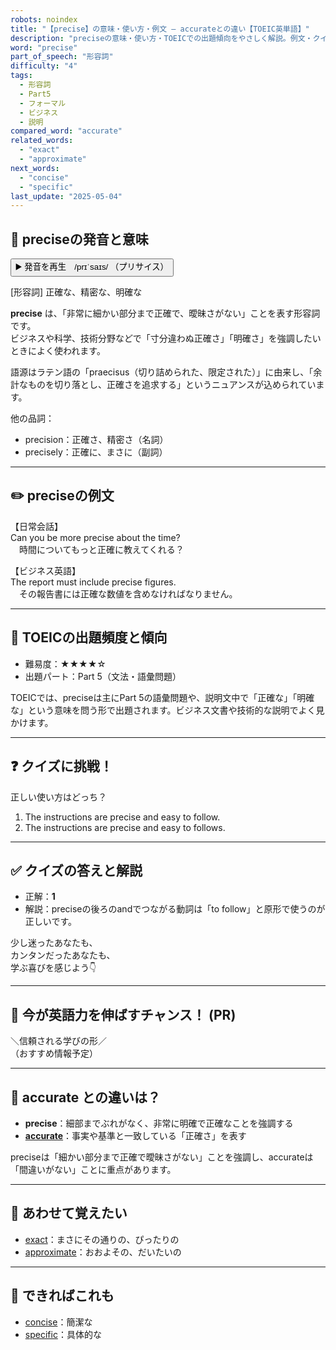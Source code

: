 ```yaml
---
robots: noindex
title: "【precise】の意味・使い方・例文 ― accurateとの違い【TOEIC英単語】"
description: "preciseの意味・使い方・TOEICでの出題傾向をやさしく解説。例文・クイズ付きでaccurateとの違いもわかりやすく学べます。"
word: "precise"
part_of_speech: "形容詞"
difficulty: "4"
tags:
  - 形容詞
  - Part5
  - フォーマル
  - ビジネス
  - 説明
compared_word: "accurate"
related_words:
  - "exact"
  - "approximate"
next_words:
  - "concise"
  - "specific"
last_update: "2025-05-04"
---
```


## 🔰 preciseの発音と意味

<button class="play-audio" onclick="playTTS('precise')">
  <span class="play-audio-main">
    ▶️ 発音を再生　/prɪˈsaɪs/
  </span>
  <span class="play-audio-sub">
    （プリサイス）
  </span>
</button>

[形容詞] 正確な、精密な、明確な

**precise** は、「非常に細かい部分まで正確で、曖昧さがない」ことを表す形容詞です。  
ビジネスや科学、技術分野などで「寸分違わぬ正確さ」「明確さ」を強調したいときによく使われます。

語源はラテン語の「praecisus（切り詰められた、限定された）」に由来し、「余計なものを切り落とし、正確さを追求する」というニュアンスが込められています。

他の品詞：  
- precision：正確さ、精密さ（名詞）
- precisely：正確に、まさに（副詞）

---

## ✏️ preciseの例文

【日常会話】  
Can you be more precise about the time?  
　時間についてもっと正確に教えてくれる？

【ビジネス英語】  
The report must include precise figures.  
　その報告書には正確な数値を含めなければなりません。

---

## 🎯 TOEICの出題頻度と傾向

- 難易度：★★★★☆
- 出題パート：Part 5（文法・語彙問題）

TOEICでは、preciseは主にPart 5の語彙問題や、説明文中で「正確な」「明確な」という意味を問う形で出題されます。ビジネス文書や技術的な説明でよく見かけます。

---

## ❓ クイズに挑戦！

正しい使い方はどっち？

1. The instructions are precise and easy to follow.  
2. The instructions are precise and easy to follows.

---

## ✅ クイズの答えと解説

- 正解：**1**
- 解説：preciseの後ろのandでつながる動詞は「to follow」と原形で使うのが正しいです。

少し迷ったあなたも、  
カンタンだったあなたも、  
学ぶ喜びを感じよう👇️

---

## 🚀 今が英語力を伸ばすチャンス！ (PR)

<div class="info-center">
＼信頼される学びの形／<br>  
（おすすめ情報予定）
</div>

---

## 🤔  accurate との違いは？

- **precise**：細部までぶれがなく、非常に明確で正確なことを強調する
- **[accurate](/word/accurate)**：事実や基準と一致している「正確さ」を表す

preciseは「細かい部分まで正確で曖昧さがない」ことを強調し、accurateは「間違いがない」ことに重点があります。

---

## 🧩 あわせて覚えたい

- [exact](/word/exact)：まさにその通りの、ぴったりの
- [approximate](/word/approximate)：おおよその、だいたいの

---

## 📖 できればこれも

- [concise](/word/concise)：簡潔な
- [specific](/word/specific)：具体的な

<!-- cvid: aid32_bid44 -->

